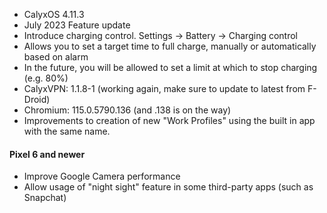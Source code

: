 * CalyxOS 4.11.3
* July 2023 Feature update
* Introduce charging control. Settings -> Battery -> Charging control
* Allows you to set a target time to full charge, manually or automatically based on alarm
* In the future, you will be allowed to set a limit at which to stop charging (e.g. 80%)
* CalyxVPN: 1.1.8-1 (working again, make sure to update to latest from F-Droid)
* Chromium: 115.0.5790.136 (and .138 is on the way)
* Improvements to creation of new "Work Profiles" using the built in app with the same name.

#### Pixel 6 and newer
* Improve Google Camera performance
* Allow usage of "night sight" feature in some third-party apps (such as Snapchat)
